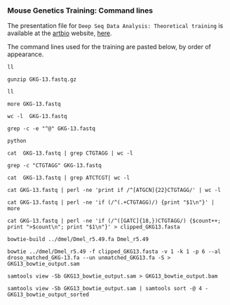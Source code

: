 ### Mouse Genetics Training: Command lines

The presentation file for `Deep Seq Data Analysis: Theoretical training` is available
at the [artbio](http://artbio.fr) website, [here](https://docs.google.com/presentation/d/1csCR1KwuJo1DXdGgWkNJKxBsEmY6PJ-6l1OZmI_qldo/edit#slide=id.p4).

The command lines used for the training are pasted below, by order of appearance.


```
ll

gunzip GKG-13.fastq.gz

ll

more GKG-13.fastq

wc -l  GKG-13.fastq

grep -c -e "^@" GKG-13.fastq

python

cat  GKG-13.fastq | grep CTGTAGG | wc -l

grep -c "CTGTAGG" GKG-13.fastq

cat  GKG-13.fastq | grep ATCTCGT| wc -l

cat GKG-13.fastq | perl -ne 'print if /^[ATGCN]{22}CTGTAGG/' | wc -l

cat GKG-13.fastq | perl -ne 'if (/^(.+CTGTAGG)/) {print "$1\n"}' | more

cat GKG-13.fastq | perl -ne 'if (/^([GATC]{18,})CTGTAGG/) {$count++; print ">$count\n"; print "$1\n"}' > clipped_GKG13.fasta

bowtie-build ../dmel/Dmel_r5.49.fa Dmel_r5.49

bowtie ../dmel/Dmel_r5.49 -f clipped_GKG13.fasta -v 1 -k 1 -p 6 --al droso_matched_GKG-13.fa --un unmatched_GKG13.fa -S > GKG13_bowtie_output.sam

samtools view -Sb GKG13_bowtie_output.sam > GKG13_bowtie_output.bam

samtools view -Sb GKG13_bowtie_output.sam | samtools sort -@ 4 - GKG13_bowtie_output_sorted

```
